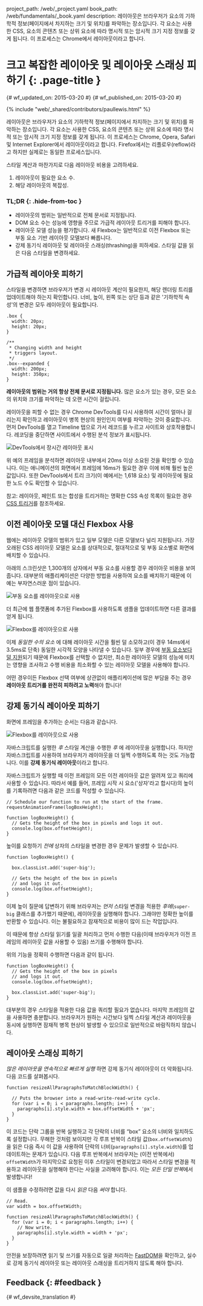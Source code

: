 project_path: /web/_project.yaml book_path: /web/fundamentals/_book.yaml description: 레이아웃은 브라우저가 요소의 기하학적 정보(페이지에서 차지하는 크기 및 위치)를 파악하는 장소입니다. 각 요소는 사용한 CSS, 요소의 콘텐츠 또는 상위 요소에 따라 명시적 또는 암시적 크기 지정 정보를 갖게 됩니다. 이 프로세스는 Chrome에서 레이아웃이라고 합니다.

# 크고 복잡한 레이아웃 및 레이아웃 스래싱 피하기 {: .page-title }

{# wf_updated_on: 2015-03-20 #} {# wf_published_on: 2015-03-20 #}

{% include "web/_shared/contributors/paullewis.html" %}

레이아웃은 브라우저가 요소의 기하학적 정보(페이지에서 차지하는 크기 및 위치)를 파악하는 장소입니다. 각 요소는 사용한 CSS, 요소의 콘텐츠 또는 상위 요소에 따라 명시적 또는 암시적 크기 지정 정보를 갖게 됩니다. 이 프로세스는 Chrome, Opera, Safari 및 Internet Explorer에서 레이아웃이라고 합니다. Firefox에서는 리플로우(reflow)라고 하지만 실제로는 동일한 프로세스입니다.

스타일 계산과 마찬가지로 다음 레이아웃 비용을 고려하세요.

1. 레이아웃이 필요한 요소 수.
2. 해당 레이아웃의 복잡성.

### TL;DR {: .hide-from-toc }

* 레이아웃의 범위는 일반적으로 전체 문서로 지정됩니다.
* DOM 요소 수는 성능에 영향을 주므로 가급적 레이아웃 트리거를 피해야 합니다.
* 레이아웃 모델 성능을 평가합니다. 새 Flexbox는 일반적으로 이전 Flexbox 또는 부동 요소 기반 레이아웃 모델보다 빠릅니다.
* 강제 동기식 레이아웃 및 레이아웃 스래싱(thrashing)을 피하세요. 스타일 값을 읽은 다음 스타일을 변경하세요.

## 가급적 레이아웃 피하기

스타일을 변경하면 브라우저가 변경 시 레이아웃 계산이 필요한지, 해당 렌더링 트리를 업데이트해야 하는지 확인합니다. 너비, 높이, 왼쪽 또는 상단 등과 같은 '기하학적 속성'의 변경은 모두 레이아웃이 필요합니다.

    .box {
      width: 20px;
      height: 20px;
    }
    
    /**
     * Changing width and height
     * triggers layout.
     */
    .box--expanded {
      width: 200px;
      height: 350px;
    }
    

**레이아웃의 범위는 거의 항상 전체 문서로 지정됩니다.** 많은 요소가 있는 경우, 모든 요소의 위치와 크기를 파악하는 데 오랜 시간이 걸립니다.

레이아웃을 피할 수 없는 경우 Chrome DevTools를 다시 사용하여 시간이 얼마나 걸리는지 확인하고 레이아웃이 병목 현상의 원인인지 여부를 파악하는 것이 중요합니다. 먼저 DevTools를 열고 Timeline 탭으로 가서 레코드를 누르고 사이트와 상호작용합니다. 레코딩을 중단하면 사이트에서 수행된 분석 정보가 표시됩니다.

![DevTools에서 장시간 레이아웃 표시](images/avoid-large-complex-layouts-and-layout-thrashing/big-layout.jpg)

위 예의 프레임을 분석하면 레이아웃 내부에서 20ms 이상 소요된 것을 확인할 수 있습니다. 이는 애니메이션의 화면에서 프레임에 16ms가 필요한 경우 이에 비해 훨씬 높은 값입니다. 또한 DevTools에서 트리 크기(이 예에서는 1,618 요소) 및 레이아웃에 필요한 노드 수도 확인할 수 있습니다.

참고: 레이아웃, 페인트 또는 합성을 트리거하는 명확한 CSS 속성 목록이 필요한 경우 [CSS 트리거](https://csstriggers.com)를 참조하세요.

## 이전 레이아웃 모델 대신 Flexbox 사용

웹에는 레이아웃 모델의 범위가 있고 일부 모델은 다른 모델보다 널리 지원됩니다. 가장 오래된 CSS 레이아웃 모델은 요소를 상대적으로, 절대적으로 및 부동 요소별로 화면에 배치할 수 있습니다.

아래의 스크린샷은 1,300개의 상자에서 부동 요소를 사용할 경우 레이아웃 비용을 보여줍니다. 대부분의 애플리케이션은 다양한 방법을 사용하여 요소를 배치하기 때문에 이 예는 부자연스러운 점이 있습니다.

![부동 요소를 레이아웃으로 사용](images/avoid-large-complex-layouts-and-layout-thrashing/layout-float.jpg)

더 최근에 웹 플랫폼에 추가된 Flexbox를 사용하도록 샘플을 업데이트하면 다른 결과를 얻게 됩니다.

![Flexbox를 레이아웃으로 사용](images/avoid-large-complex-layouts-and-layout-thrashing/layout-flex.jpg)

이제 *동일한 수의 요소* 에 대해 레이아웃 시간을 훨씬 덜 소모하고(이 경우 14ms에서 3.5ms로 단축) 동일한 시각적 모양을 나타낼 수 있습니다. 일부 경우에 [부동 요소보다 덜 지원](http://caniuse.com/#search=flexbox)되기 때문에 Flexbox를 선택할 수 없지만, 최소한 레이아웃 모델의 성능에 미치는 영향을 조사하고 수행 비용을 최소화할 수 있는 레이아웃 모델을 사용해야 합니다.

어떤 경우이든 Flexbox 선택 여부에 상관없이 애플리케이션에 많은 부담을 주는 경우 **레이아웃 트리거를 완전히 피하려고 노력**해야 합니다!

## 강제 동기식 레이아웃 피하기

화면에 프레임을 추가하는 순서는 다음과 같습니다.

![Flexbox를 레이아웃으로 사용](images/avoid-large-complex-layouts-and-layout-thrashing/frame.jpg)

자바스크립트를 실행한 *후* 스타일 계산을 수행한 *후* 에 레이아웃을 실행합니다. 하지만 자바스크립트를 사용하여 브라우저가 레이아웃을 더 일찍 수행하도록 하는 것도 가능합니다. 이를 **강제 동기식 레이아웃**이라고 합니다.

자바스크립트가 실행할 때 이전 프레임의 모든 이전 레이아웃 값은 알려져 있고 쿼리에 사용할 수 있습니다. 따라서 예를 들어, 프레임 시작 시 요소('상자'라고 합시다)의 높이를 기록하려면 다음과 같은 코드를 작성할 수 있습니다.

    // Schedule our function to run at the start of the frame.
    requestAnimationFrame(logBoxHeight);
    
    function logBoxHeight() {
      // Gets the height of the box in pixels and logs it out.
      console.log(box.offsetHeight);
    }
    

높이를 요청하기 *전에* 상자의 스타일을 변경한 경우 문제가 발생할 수 있습니다.

    function logBoxHeight() {
    
      box.classList.add('super-big');
    
      // Gets the height of the box in pixels
      // and logs it out.
      console.log(box.offsetHeight);
    }
    

이제 높이 질문에 답변하기 위해 브라우저는 *먼저* 스타일 변경을 적용한 *후에*(`super-big` 클래스를 추가했기 때문에), 레이아웃을 실행해야 합니다. 그래야만 정확한 높이를 반환할 수 있습니다. 이는 불필요하고 잠재적으로 비용이 많이 드는 작업입니다.

이 때문에 항상 스타일 읽기를 일괄 처리하고 먼저 수행한 다음(이때 브라우저가 이전 프레임의 레이아웃 값을 사용할 수 있음) 쓰기를 수행해야 합니다.

위의 기능을 정확히 수행하면 다음과 같이 됩니다.

    function logBoxHeight() {
      // Gets the height of the box in pixels
      // and logs it out.
      console.log(box.offsetHeight);
    
      box.classList.add('super-big');
    }
    

대부분의 경우 스타일을 적용한 다음 값을 쿼리할 필요가 없습니다. 마지막 프레임의 값을 사용하면 충분합니다. 브라우저가 원하는 시간보다 일찍 스타일 계산과 레이아웃을 동시에 실행하면 잠재적 병목 현상이 발생할 수 있으므로 일반적으로 바람직하지 않습니다.

## 레이아웃 스래싱 피하기

*많은 레이아웃을 연속적으로 빠르게 실행* 하면 강제 동기식 레이아웃이 더 악화됩니다. 다음 코드를 살펴봅시다.

    function resizeAllParagraphsToMatchBlockWidth() {
    
      // Puts the browser into a read-write-read-write cycle.
      for (var i = 0; i < paragraphs.length; i++) {
        paragraphs[i].style.width = box.offsetWidth + 'px';
      }
    }
    

이 코드는 단락 그룹을 반복 실행하고 각 단락의 너비를 “box” 요소의 너비와 일치하도록 설정합니다. 무해한 것처럼 보이지만 각 루프 반복이 스타일 값(`box.offsetWidth`)을 읽은 다음 즉시 이 값을 사용하여 단락의 너비(`paragraphs[i].style.width`)를 업데이트하는 문제가 있습니다. 다음 루프 반복에서 브라우저는 (이전 반복에서) `offsetWidth`가 마지막으로 요청된 이후 스타일이 변경되었고 따라서 스타일 변경을 적용하고 레이아웃을 실행해야 한다는 사실을 고려해야 합니다. 이는 *모든 단일 반복*에서 발생합니다!

이 샘플을 수정하려면 값을 다시 *읽은* 다음 *써야* 합니다.

    // Read.
    var width = box.offsetWidth;
    
    function resizeAllParagraphsToMatchBlockWidth() {
      for (var i = 0; i < paragraphs.length; i++) {
        // Now write.
        paragraphs[i].style.width = width + 'px';
      }
    }
    

안전을 보장하려면 읽기 및 쓰기를 자동으로 일괄 처리하는 [FastDOM](https://github.com/wilsonpage/fastdom)을 확인하고, 실수로 강제 동기식 레이아웃 또는 레이아웃 스래싱을 트리거하지 않도록 해야 합니다.

## Feedback {: #feedback }

{# wf_devsite_translation #}